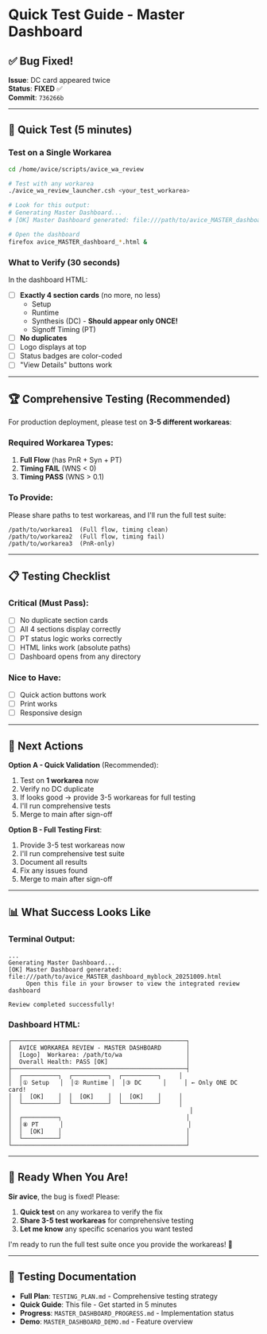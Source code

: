 # Quick Test Guide - Master Dashboard

## ✅ Bug Fixed!

**Issue**: DC card appeared twice  
**Status**: **FIXED** ✅  
**Commit**: `736266b`

---

## 🧪 Quick Test (5 minutes)

### Test on a Single Workarea

```bash
cd /home/avice/scripts/avice_wa_review

# Test with any workarea
./avice_wa_review_launcher.csh <your_test_workarea>

# Look for this output:
# Generating Master Dashboard...
# [OK] Master Dashboard generated: file:///path/to/avice_MASTER_dashboard_*.html

# Open the dashboard
firefox avice_MASTER_dashboard_*.html &
```

### What to Verify (30 seconds)

In the dashboard HTML:
- [ ] **Exactly 4 section cards** (no more, no less)
  - Setup
  - Runtime
  - Synthesis (DC) - **Should appear only ONCE!**
  - Signoff Timing (PT)
- [ ] **No duplicates**
- [ ] Logo displays at top
- [ ] Status badges are color-coded
- [ ] "View Details" buttons work

---

## 🏆 Comprehensive Testing (Recommended)

For production deployment, please test on **3-5 different workareas**:

### Required Workarea Types:
1. **Full Flow** (has PnR + Syn + PT)
2. **Timing FAIL** (WNS < 0)
3. **Timing PASS** (WNS > 0.1)

### To Provide:
Please share paths to test workareas, and I'll run the full test suite:

```
/path/to/workarea1  (Full flow, timing clean)
/path/to/workarea2  (Full flow, timing fail)
/path/to/workarea3  (PnR-only)
```

---

## 📋 Testing Checklist

### Critical (Must Pass):
- [ ] No duplicate section cards
- [ ] All 4 sections display correctly
- [ ] PT status logic works correctly
- [ ] HTML links work (absolute paths)
- [ ] Dashboard opens from any directory

### Nice to Have:
- [ ] Quick action buttons work
- [ ] Print works
- [ ] Responsive design

---

## 🎯 Next Actions

**Option A - Quick Validation** (Recommended):
1. Test on **1 workarea** now
2. Verify no DC duplicate
3. If looks good → provide 3-5 workareas for full testing
4. I'll run comprehensive tests
5. Merge to main after sign-off

**Option B - Full Testing First**:
1. Provide 3-5 test workareas now
2. I'll run comprehensive test suite
3. Document all results
4. Fix any issues found
5. Merge to main after sign-off

---

## 📊 What Success Looks Like

### Terminal Output:
```
...
Generating Master Dashboard...
[OK] Master Dashboard generated: file:///path/to/avice_MASTER_dashboard_myblock_20251009.html
     Open this file in your browser to view the integrated review dashboard

Review completed successfully!
```

### Dashboard HTML:
```
┌─────────────────────────────────────────────────┐
│  AVICE WORKAREA REVIEW - MASTER DASHBOARD       │
│  [Logo]  Workarea: /path/to/wa                  │
│  Overall Health: PASS [OK]                      │
├─────────────────────────────────────────────────┤
│  ┌──────────┐  ┌──────────┐  ┌──────────┐     │
│  │① Setup   │  │② Runtime │  │③ DC      │     │ ← Only ONE DC card!
│  │  [OK]    │  │  [OK]    │  │  [OK]    │     │
│  └──────────┘  └──────────┘  └──────────┘     │
│                                                  │
│  ┌──────────┐                                   │
│  │⑧ PT      │                                   │
│  │  [OK]    │                                   │
│  └──────────┘                                   │
└─────────────────────────────────────────────────┘
```

---

## 💬 Ready When You Are!

**Sir avice**, the bug is fixed! Please:

1. **Quick test** on any workarea to verify the fix
2. **Share 3-5 test workareas** for comprehensive testing
3. **Let me know** any specific scenarios you want tested

I'm ready to run the full test suite once you provide the workareas! 🚀

---

## 📁 Testing Documentation

- **Full Plan**: `TESTING_PLAN.md` - Comprehensive testing strategy
- **Quick Guide**: This file - Get started in 5 minutes
- **Progress**: `MASTER_DASHBOARD_PROGRESS.md` - Implementation status
- **Demo**: `MASTER_DASHBOARD_DEMO.md` - Feature overview

